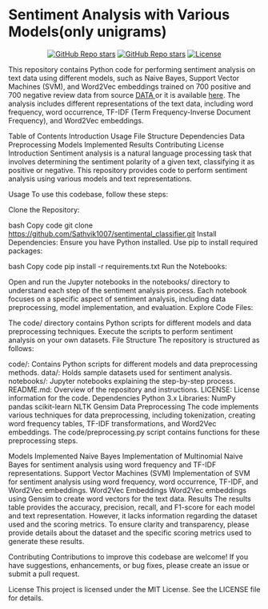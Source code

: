 # Sentiment Analysis with Various Models(only unigrams)

<div align="center">
    <a href="https://github.com/mfts/papermark/stargazers"><img alt="GitHub Repo stars" src="https://img.shields.io/github/stars/mfts/papermark"></a>
  <a href="https://github.com/Sathvik1007/sentimental_classifier/stargazers"><img alt="GitHub Repo stars" src="https://img.shields.io/github/stars/Sathvik1007/papermark"></a>
  <a href="[https://github.com/mfts/papermark/blob/main/LICENSE](https://github.com/Sathvik1007/sentimental_classifier/blob/main/LICENSE)"><img alt="License" src="https://img.shields.io/badge/license-MIT-purple"></a>
</div>

This repository contains Python code for performing sentiment analysis on text data using different models, such as Naive Bayes, Support Vector Machines (SVM), and Word2Vec embeddings trained on 700 positive and 700 negative review data from source <a href = https://www.cs.cornell.edu/people/pabo/-movie-review-data/>DATA </a> or it is available <a href = https://github.com/Sathvik1007/sentimental_classifier/blob/main/review_polarity.tar.gz>here</a>. The analysis includes different representations of the text data, including word frequency, word occurrence, TF-IDF (Term Frequency-Inverse Document Frequency), and Word2Vec embeddings.

Table of Contents
Introduction
Usage
File Structure
Dependencies
Data Preprocessing
Models Implemented
Results
Contributing
License
Introduction
Sentiment analysis is a natural language processing task that involves determining the sentiment polarity of a given text, classifying it as positive or negative. This repository provides code to perform sentiment analysis using various models and text representations.

Usage
To use this codebase, follow these steps:

Clone the Repository:

bash
Copy code
git clone https://github.com/Sathvik1007/sentimental_classifier.git
Install Dependencies:
Ensure you have Python installed. Use pip to install required packages:

bash
Copy code
pip install -r requirements.txt
Run the Notebooks:

Open and run the Jupyter notebooks in the notebooks/ directory to understand each step of the sentiment analysis process.
Each notebook focuses on a specific aspect of sentiment analysis, including data preprocessing, model implementation, and evaluation.
Explore Code Files:

The code/ directory contains Python scripts for different models and data preprocessing techniques.
Execute the scripts to perform sentiment analysis on your own datasets.
File Structure
The repository is structured as follows:

code/: Contains Python scripts for different models and data preprocessing methods.
data/: Holds sample datasets used for sentiment analysis.
notebooks/: Jupyter notebooks explaining the step-by-step process.
README.md: Overview of the repository and instructions.
LICENSE: License information for the code.
Dependencies
Python 3.x
Libraries:
NumPy
pandas
scikit-learn
NLTK
Gensim
Data Preprocessing
The code implements various techniques for data preprocessing, including tokenization, creating word frequency tables, TF-IDF transformations, and Word2Vec embeddings. The code/preprocessing.py script contains functions for these preprocessing steps.

Models Implemented
Naive Bayes
Implementation of Multinomial Naive Bayes for sentiment analysis using word frequency and TF-IDF representations.
Support Vector Machines (SVM)
Implementation of SVM for sentiment analysis using word frequency, word occurrence, TF-IDF, and Word2Vec embeddings.
Word2Vec Embeddings
Word2Vec embeddings using Gensim to create word vectors for the text data.
Results
The results table provides the accuracy, precision, recall, and F1-score for each model and text representation. However, it lacks information regarding the dataset used and the scoring metrics. To ensure clarity and transparency, please provide details about the dataset and the specific scoring metrics used to generate these results.

Contributing
Contributions to improve this codebase are welcome! If you have suggestions, enhancements, or bug fixes, please create an issue or submit a pull request.

License
This project is licensed under the MIT License. See the LICENSE file for details.
